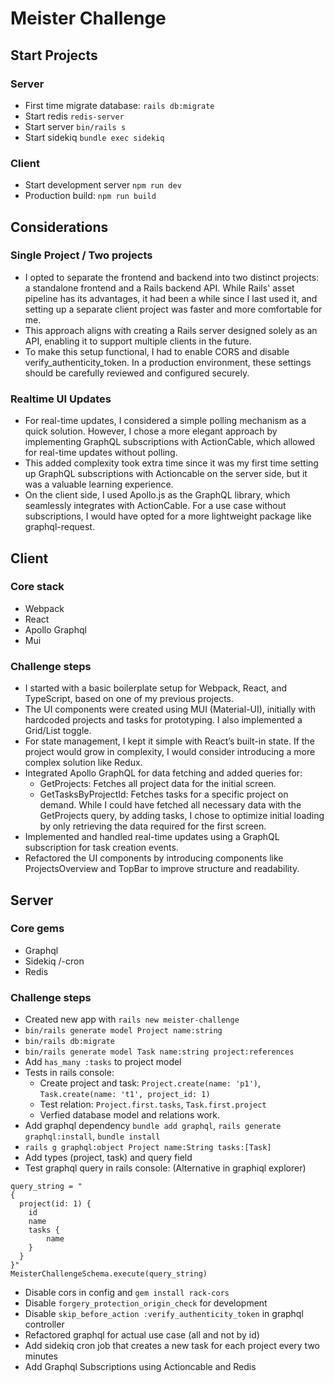 # Meister Challenge
## Start Projects
### Server
- First time migrate database: `rails db:migrate`
- Start redis `redis-server`
- Start server `bin/rails s`
- Start sidekiq `bundle exec sidekiq`

### Client
- Start development server `npm run dev`
- Production build: `npm run build`

## Considerations
### Single Project / Two projects
- I opted to separate the frontend and backend into two distinct projects: a standalone frontend and a Rails backend API. While Rails' asset pipeline has its advantages, it had been a while since I last used it, and setting up a separate client project was faster and more comfortable for me.
- This approach aligns with creating a Rails server designed solely as an API, enabling it to support multiple clients in the future.
- To make this setup functional, I had to enable CORS and disable verify_authenticity_token. In a production environment, these settings should be carefully reviewed and configured securely.

### Realtime UI Updates
- For real-time updates, I considered a simple polling mechanism as a quick solution. However, I chose a more elegant approach by implementing GraphQL subscriptions with ActionCable, which allowed for real-time updates without polling.
- This added complexity took extra time since it was my first time setting up GraphQL subscriptions with Actioncable on the server side, but it was a valuable learning experience.
- On the client side, I used Apollo.js as the GraphQL library, which seamlessly integrates with ActionCable. For a use case without subscriptions, I would have opted for a more lightweight package like graphql-request.

## Client
### Core stack
- Webpack
- React
- Apollo Graphql
- Mui

### Challenge steps
- I started with a basic boilerplate setup for Webpack, React, and TypeScript, based on one of my previous projects.
- The UI components were created using MUI (Material-UI), initially with hardcoded projects and tasks for prototyping. I also implemented a Grid/List toggle.
- For state management, I kept it simple with React’s built-in state. If the project would grow in complexity, I would consider introducing a more complex solution like Redux.
- Integrated Apollo GraphQL for data fetching and added queries for:
  - GetProjects: Fetches all project data for the initial screen.
  - GetTasksByProjectId: Fetches tasks for a specific project on demand. While I could have fetched all necessary data with the GetProjects query, by adding tasks, I chose to optimize initial loading by only retrieving the data required for the first screen.
- Implemented and handled real-time updates using a GraphQL subscription for task creation events.
- Refactored the UI components by introducing components like ProjectsOverview and TopBar to improve structure and readability.

## Server
### Core gems
- Graphql
- Sidekiq /-cron
- Redis

### Challenge steps
- Created new app with `rails new meister-challenge`
- `bin/rails generate model Project name:string`
- `bin/rails db:migrate`
- `bin/rails generate model Task name:string project:references`
- Add `has_many :tasks` to project model
- Tests in rails console:
    - Create project and task: `Project.create(name: 'p1')`, `Task.create(name: 't1', project_id: 1)`
    - Test relation: `Project.first.tasks`, `Task.first.project`
    - Verfied database model and relations work.
- Add graphql dependency `bundle add graphql`, `rails generate graphql:install`, `bundle install`
- `rails g graphql:object Project name:String tasks:[Task]`
- Add types (project, task) and query field
- Test graphql query in rails console: (Alternative in graphiql explorer)
```
query_string = "
{
  project(id: 1) {
    id
    name
    tasks {
        name
    }
  }
}"
MeisterChallengeSchema.execute(query_string)
```
- Disable cors in config and `gem install rack-cors`
- Disable `forgery_protection_origin_check` for development
- Disable `skip_before_action :verify_authenticity_token` in graphql controller
- Refactored graphql for actual use case (all and not by id)
- Add sidekiq cron job that creates a new task for each project every two minutes
- Add Graphql Subscriptions using Actioncable and Redis